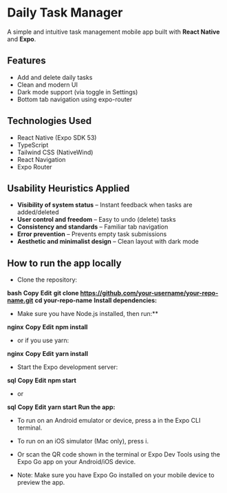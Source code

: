# Daily Task Manager

A simple and intuitive task management mobile app built with **React Native** and **Expo**.

##  Features

- Add and delete daily tasks
- Clean and modern UI
- Dark mode support (via toggle in Settings)
- Bottom tab navigation using expo-router

## Technologies Used

- React Native (Expo SDK 53)
- TypeScript
- Tailwind CSS (NativeWind)
- React Navigation
- Expo Router

##  Usability Heuristics Applied

- **Visibility of system status** – Instant feedback when tasks are added/deleted
- **User control and freedom** – Easy to undo (delete) tasks
- **Consistency and standards** – Familiar tab navigation
- **Error prevention** – Prevents empty task submissions
- **Aesthetic and minimalist design** – Clean layout with dark mode


##  How to run the app locally
- Clone the repository:

**bash**
**Copy**
**Edit**
**git clone https://github.com/your-username/your-repo-name.git**
**cd your-repo-name**
**Install dependencies:**

- Make sure you have Node.js installed, then run:**

**nginx**
**Copy**
**Edit**
**npm install**
- or if you use yarn:

**nginx**
**Copy**
**Edit**
**yarn install**
- Start the Expo development server:

**sql**
**Copy**
**Edit**
**npm start**
- or

**sql**
**Copy**
**Edit**
**yarn start**
**Run the app:**

- To run on an Android emulator or device, press a in the Expo CLI terminal.

- To run on an iOS simulator (Mac only), press i.

- Or scan the QR code shown in the terminal or Expo Dev Tools using the Expo Go app on your Android/iOS device.

- Note: Make sure you have Expo Go installed on your mobile device to preview the app.